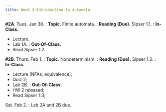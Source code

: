 ```yaml
---
title: Week 2—Introduction to automata
---
```


**#2A**. Tues, Jan 30.
: **Topic**. Finite automata.
: **Reading (Due).** Sipser 1.1.
: **In-Class.** 
  - Lecture.
  - Lab 1A.
: **Out-Of-Class.**
  - Read Sipser 1.2.

**#2B**. Thurs. Feb 1.
: **Topic**. Nondeterminism.
: **Reading (Due).** Sipser 1.2.
: **In-Class.** 
  - Lecture (NFAs; equivalence);
  - Quiz 2;
  - Lab 2B.
: **Out-Of-Class.**
  - HW 2 released;
  - Read Sipser 1.3;

Sat. Feb 2.
: Lab 2A and 2B due.
